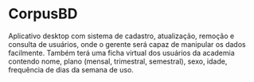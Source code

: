 # CorpusBD

Aplicativo desktop com sistema de cadastro, atualização, remoção e consulta de usuários, onde o gerente será capaz de manipular os dados facilmente. Também terá uma ficha virtual dos usuários da academia contendo nome, plano (mensal, trimestral, semestral), sexo, idade, frequência de dias da semana de uso.  